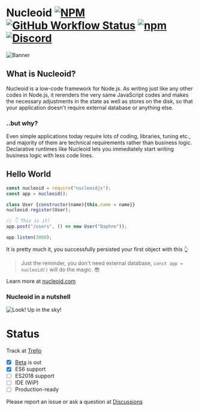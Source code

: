 # Nucleoid [![NPM](https://img.shields.io/npm/l/nucleoidjs)](https://www.apache.org/licenses/LICENSE-2.0) [![GitHub Workflow Status](https://img.shields.io/github/workflow/status/nucleoidjs/nucleoid/Test)](https://github.com/NucleoidJS/Nucleoid/actions/workflows/test.yml) [![npm](https://img.shields.io/npm/v/nucleoidjs)](https://www.npmjs.com/package/nucleoidjs) [![Discord](https://img.shields.io/badge/chat-Discord-brightgreen)](https://discord.gg/eWXFCCuU5y)

![Banner](https://drive.google.com/uc?export=view&id=1b3E06HR2SPtwFn1hngcON13xXFCZl7NI)

## What is Nucleoid?

Nucleoid is a low-code framework for Node.js. As writing just like any other codes in Node.js, it rerenders the very same JavaScript codes and makes
the necessary adjustments in the state as well as stores on the disk, so that your application doesn't require external database or anything else.

### ..but why?

Even simple applications today require lots of coding, libraries, tuning etc., and majority of them are technical
requirements rather than business logic. Declarative runtimes like Nucleoid lets you immediately start writing business
logic with less code lines.

## Hello World

```javascript
const nucleoid = require("nucleoidjs");
const app = nucleoid();

class User {constructor(name){this.name = name}}
nucleoid.register(User);

// 👇 This is it!
app.post("/users", () => new User("Daphne"));

app.listen(3000);
```

It is pretty much it, you successfully persisted your first object with this :point_up_2:

> Just the reminder, you don't need external database, `const app = nucleoid()` will do the magic. :sunglasses:

Learn more at [nucleoid.com](https://nucleoid.com)

### Nucleoid in a nutshell

![Look! Up in the sky!](https://drive.google.com/uc?export=view&id=1bNaHtwcxrKSTjlJw4RAVRw-ImkC86juX)

# Status

Track at [Trello](https://trello.com/b/TZ73H1Fk/nucleoid)

- [X] [Beta](https://www.npmjs.com/package/nucleoidjs) is out
- [X] ES6 support
- [ ] ES2018 support
- [ ] IDE (WiP)
- [ ] Production-ready

Please report an issue or ask a question at [Discussions](https://github.com/NucleoidJS/Nucleoid/discussions)
